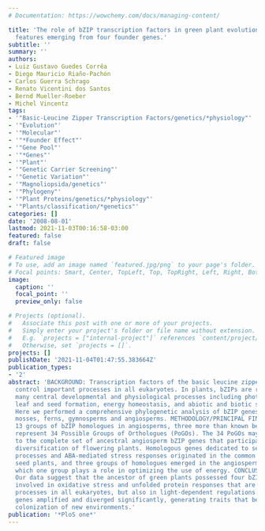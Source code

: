```yaml
---
# Documentation: https://wowchemy.com/docs/managing-content/

title: 'The role of bZIP transcription factors in green plant evolution: adaptive
  features emerging from four founder genes.'
subtitle: ''
summary: ''
authors:
- Luiz Gustavo Guedes Corrêa
- Diego Mauricio Riaño-Pachón
- Carlos Guerra Schrago
- Renato Vicentini dos Santos
- Bernd Mueller-Roeber
- Michel Vincentz
tags:
- '"Basic-Leucine Zipper Transcription Factors/genetics/*physiology"'
- '"Evolution"'
- '"Molecular"'
- '"*Founder Effect"'
- '"Gene Pool"'
- '"*Genes"'
- '"Plant"'
- '"Genetic Carrier Screening"'
- '"Genetic Variation"'
- '"Magnoliopsida/genetics"'
- '"Phylogeny"'
- '"Plant Proteins/genetics/*physiology"'
- '"Plants/classification/*genetics"'
categories: []
date: '2008-08-01'
lastmod: 2021-11-03T00:16:58-03:00
featured: false
draft: false

# Featured image
# To use, add an image named `featured.jpg/png` to your page's folder.
# Focal points: Smart, Center, TopLeft, Top, TopRight, Left, Right, BottomLeft, Bottom, BottomRight.
image:
  caption: ''
  focal_point: ''
  preview_only: false

# Projects (optional).
#   Associate this post with one or more of your projects.
#   Simply enter your project's folder or file name without extension.
#   E.g. `projects = ["internal-project"]` references `content/project/deep-learning/index.md`.
#   Otherwise, set `projects = []`.
projects: []
publishDate: '2021-11-04T01:47:55.383664Z'
publication_types:
- '2'
abstract: 'BACKGROUND: Transcription factors of the basic leucine zipper (bZIP) family
  control important processes in all eukaryotes. In plants, bZIPs are regulators of
  many central developmental and physiological processes including photomorphogenesis,
  leaf and seed formation, energy homeostasis, and abiotic and biotic stress responses.
  Here we performed a comprehensive phylogenetic analysis of bZIP genes from algae,
  mosses, ferns, gymnosperms and angiosperms. METHODOLOGY/PRINCIPAL FINDINGS: We identified
  13 groups of bZIP homologues in angiosperms, three more than known before, that
  represent 34 Possible Groups of Orthologues (PoGOs). The 34 PoGOs may correspond
  to the complete set of ancestral angiosperm bZIP genes that participated in the
  diversification of flowering plants. Homologous genes dedicated to seed-related
  processes and ABA-mediated stress responses originated in the common ancestor of
  seed plants, and three groups of homologues emerged in the angiosperm lineage, of
  which one group plays a role in optimizing the use of energy. CONCLUSIONS/SIGNIFICANCE:
  Our data suggest that the ancestor of green plants possessed four bZIP genes functionally
  involved in oxidative stress and unfolded protein responses that are bZIP-mediated
  processes in all eukaryotes, but also in light-dependent regulations. The four founder
  genes amplified and diverged significantly, generating traits that benefited the
  colonization of new environments.'
publication: '*PloS one*'
---
```

